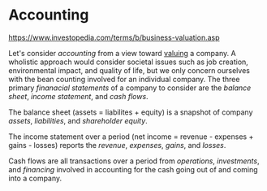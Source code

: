 # Accounting

https://www.investopedia.com/terms/b/business-valuation.asp

Let's consider _accounting_ from a view toward
[valuing](https://www.investopedia.com/terms/b/business-valuation.asp)
a company. A wholistic approach would consider societal issues such as
job creation, environmental impact, and quality of life, but we only
concern ourselves with the bean counting involved for an individual company.
The three primary _finanacial statements_ of a company to consider are
the _balance sheet_, _income statement_, and _cash flows_.

The balance sheet (assets = liabilites + equity) is a snapshot  of company
_assets_, _liabilities_, and _shareholder equity_.

The income statement over a period (net income = revenue - expenses + gains - losses)
reports the _revenue_, _expenses_, _gains_, and _losses_.

Cash flows are all transactions over a period from _operations_,
_investments_, and _financing_ involved in accounting for the
cash going out of and coming into a company.
